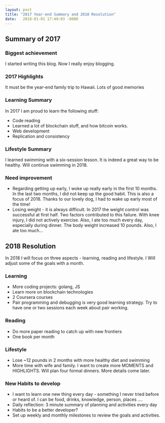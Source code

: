 ```yaml
---
layout: post
title: "2017 Year-end Summary and 2018 Resolution"
date:   2018-01-01 17:49:03 -0800
---
```


## Summary of 2017

### Biggest achievement
I started writing this blog. Now I really enjoy blogging.

### 2017 Highlights 
It must be the year-end family trip to Hawaii. Lots of good memories

### Learning Summary
In 2017 I am proud to learn the following stuff:

* Code reading
* Learned a lot of blockchain stuff, and how bitcoin works.
* Web development
* Replication and consistency

### Lifestyle Summary
I learned swimming with a six-session lesson. It is indeed a great way to be healthy. Will continue swimming in 2018.

### Need improvement

* Regarding getting up early, I woke up really early in the first 10 months. In the last two months, I did not keep up the good habit. This is also a focus of 2018. Thanks to our lovely dog, I had to wake up early most of the time!
* Losing weight - it is always difficult. In 2017 the weight control was successful at first half. Two factors contributed to this failure. With knee injury, I did not actively exercise. Also, I ate too much every day, especially during dinner. The body weight increased 10 pounds. Also, I ate too much...

## 2018 Resolution
In 2018 I will focus on three aspects - learning, reading and lifestyle. I Will adjust some of the goals with a month.

### Learning

* More coding projects: golang, JS
* Learn more on blockchain technologies
* 2 Coursera courses
* Pair programming and debugging is very good learning strategy. Try to have one or two sessions each week about pair working.

### Reading

* Do more paper reading to catch up with new frontiers
* One book per month

### Lifestyle

* Lose ~12 pounds in 2 months with more healthy diet and swimming
* More time with wife and family. I want to create more MOMENTS and HIGHLIGHTS. Will plan four formal dinners. More details come later.

### New Habits to develop

* I want to learn one new thing every day - something I never tried before or heard of. I can be food, drinks, knowledge, person, places ....
* Daily reflection: 3 minute summary of planning and activities every day
* Habits to be a better developer?
* Set up weekly and monthly milestones to review the goals and activities.
